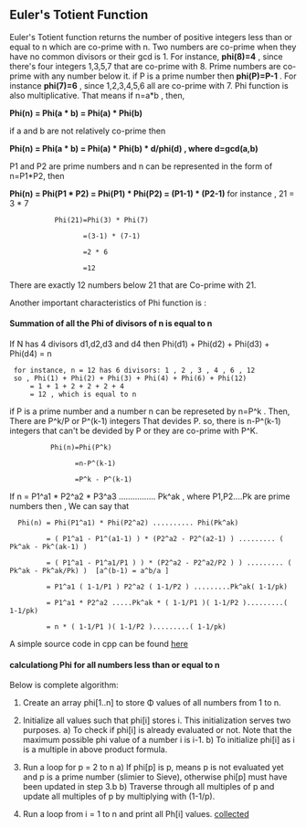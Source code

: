 ## Euler's Totient Function

Euler's Totient function returns the number of positive integers less than or equal to n which are co-prime with n. Two numbers are co-prime when they have no common divisors or their gcd is 1. For instance, 
 **phi(8)=4** , since there's four integers 1,3,5,7 that are co-prime with 8. Prime numbers are co-prime with any number below it. if P is a prime number then **phi(P)=P-1** . For instance **phi(7)=6** , since 1,2,3,4,5,6 all are co-prime with 7. 
 Phi function is also multiplicative. That means if n=a*b , then,

**Phi(n) = Phi(a * b) = Phi(a) * Phi(b)**

if a and b are not relatively co-prime then

**Phi(n) = Phi(a * b) = Phi(a) * Phi(b) * d/phi(d) , where d=gcd(a,b)**

P1 and P2 are prime numbers and n can be represented in the form of n=P1*P2, then

**Phi(n) = Phi(P1 * P2) = Phi(P1) * Phi(P2) = (P1-1) * (P2-1)**
for instance , 21 = 3 * 7

               Phi(21)=Phi(3) * Phi(7)
               
                      =(3-1) * (7-1)
                      
                      =2 * 6
                      
                      =12
                      
There are exactly 12 numbers below 21 that are Co-prime with 21.

Another important characteristics of Phi function is :
#### Summation of all the Phi of divisors of n is equal to n

If N has 4 divisors d1,d2,d3 and d4 then
Phi(d1) + Phi(d2) + Phi(d3) + Phi(d4) = n

     for instance, n = 12 has 6 divisors: 1 , 2 , 3 , 4 , 6 , 12
     so , Phi(1) + Phi(2) + Phi(3) + Phi(4) + Phi(6) + Phi(12)
         = 1 + 1 + 2 + 2 + 2 + 4
         = 12 , which is equal to n

if P is a prime number and a number n can be represeted by n=P^k . Then, There are P^k/P or P^(k-1) integers That devides P. so, there is n-P^(k-1) integers that can't be devided by P or they are co-prime with P^K.


              Phi(n)=Phi(P^k)
              
                    =n-P^(k-1)
                    
                    =P^k - P^(k-1)
                   
If  n = P1^a1 * P2^a2 * P3^a3 ................ Pk^ak , where P1,P2....Pk are prime numbers then , We can say that

      Phi(n) = Phi(P1^a1) * Phi(P2^a2) .......... Phi(Pk^ak)
      
             = ( P1^a1 - P1^(a1-1) ) * (P2^a2 - P2^(a2-1) ) ......... ( Pk^ak - Pk^(ak-1) )
             
             = ( P1^a1 - P1^a1/P1 ) ) * (P2^a2 - P2^a2/P2 ) ) ......... ( Pk^ak - Pk^ak/Pk) )  [a^(b-1) = a^b/a ]
             
             = P1^a1 ( 1-1/P1 ) P2^a2 ( 1-1/P2 ) .........Pk^ak( 1-1/pk)
             
             = P1^a1 * P2^a2 .....Pk^ak * ( 1-1/P1 )( 1-1/P2 ).........( 1-1/pk)
             
             = n * ( 1-1/P1 )( 1-1/P2 ).........( 1-1/pk)

A simple source code in cpp can be found [here](https://github.com/raihankhan/DATA-STRUCTURE-AND-ALGORITHMS/blob/master/Number%20Theory/Euler's%20Phi.cpp)

#### calculationg Phi for all numbers less than or equal to n

Below is complete algorithm:

1) Create an array phi[1..n] to store Φ values of all numbers 
   from 1 to n.  

2) Initialize all values such that phi[i] stores i.  This
   initialization serves two purposes.
   a) To check if phi[i] is already evaluated or not. Note that
      the maximum possible phi value of a number i is i-1.
   b) To initialize phi[i] as i is a multiple in above product
      formula. 

3) Run a loop for p = 2 to n
    a) If phi[p] is p, means p is not evaluated yet and p is a 
       prime number (slimier to Sieve), otherwise phi[p] must 
       have been updated in step 3.b
    b) Traverse through all multiples of p and update all 
       multiples of p by multiplying with (1-1/p).

4) Run a loop from i = 1 to n and print all Ph[i] values.
[collected](https://www.geeksforgeeks.org/eulers-totient-function-for-all-numbers-smaller-than-or-equal-to-n/)

                    

